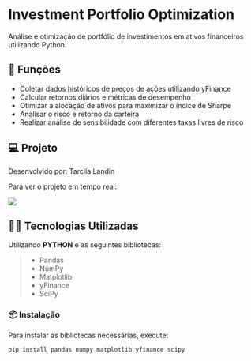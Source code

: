 # Investment Portfolio Optimization

Análise e otimização de portfólio de investimentos em ativos financeiros utilizando Python.

## 🔧 Funções

- Coletar dados históricos de preços de ações utilizando yFinance
- Calcular retornos diários e métricas de desempenho
- Otimizar a alocação de ativos para maximizar o índice de Sharpe
- Analisar o risco e retorno da carteira
- Realizar análise de sensibilidade com diferentes taxas livres de risco

## 💻 Projeto
Desenvolvido por: Tarcila Landin

Para ver o projeto em tempo real:

<a href="https://investment-portfolio-optimization.herokuapp.com/"><img src="https://img.shields.io/badge/ASIMOV-Projeto%20em%20tempo%20real-lightgrey" target="_blank"></a>

## 👨‍💻 Tecnologias Utilizadas

Utilizando **PYTHON** e as seguintes bibliotecas:
> - Pandas
> - NumPy
> - Matplotlib
> - yFinance
> - SciPy

### 📦 Instalação

Para instalar as bibliotecas necessárias, execute:
```bash
pip install pandas numpy matplotlib yfinance scipy
